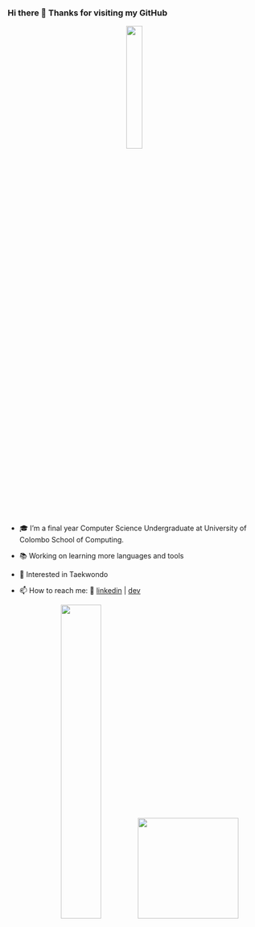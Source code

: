### Hi there 👋 Thanks for visiting my GitHub

<div align="center">
<img src="https://octodex.github.com/images/kimonotocat.png" width=25%>
</div>

- 🎓 I’m a final year Computer Science Undergraduate at University of Colombo School of Computing.
- 📚 Working on learning more languages and tools
- 🥋 Interested in Taekwondo

- 📫 How to reach me: 👔 [linkedin][linkedin] | [dev][dev]


[linkedin]: https://www.linkedin.com/in/michelle-fernando/
[dev]: https://dev.to/michelleuf


<div align="center">
  <img src="https://github-readme-stats.vercel.app/api?username=michelleuf&count_private=true&show_icons=true&theme=radical" width=40%/>  
  &nbsp;
  <img src="https://github-readme-stats.vercel.app/api/top-langs/?username=michelleuf&count_private=true&theme=radical" width=200/>
</div>
